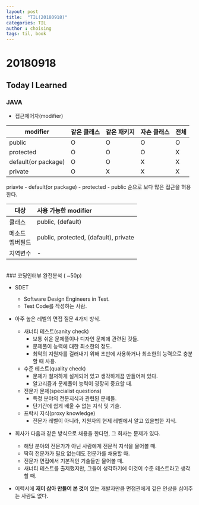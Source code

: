 ```yaml
---
layout: post
title:  "TIL(20180918)"
categories: TIL
author : choising
tags: til, book
---
```


# 20180918

## Today I Learned

### JAVA

- 접근제어자(modifier)

modifier | 같은 클래스 | 같은 패키지 | 자손 클래스 | 전체
---|:---|:---|:---|:---
public | O | O | O | O
protected | O | O | O | X
default(or package) | O | O | X | X
private | O | X | X | X

priavte - default(or package) - protected - public 순으로 보다 많은 접근을 허용한다.

대상 | 사용 가능한 modifier 
---|:---
클래스 | public, (default)
메소드<br>멤버필드| public, protected, (dafault), private
지역변수 | -

<br>
### 코딩인터뷰 완전분석 ( ~50p)

- SDET
    - Software Design Engineers in Test.
    - Test Code를 작성하는 사람.

- 아주 높은 레벨의 면접 질문 4가지 방식.
    - 새너티 테스트(sanity check)
        - 보통 쉬운 문제풀이나 디자인 문제에 관련된 것들.
        - 문제풀이 능력에 대한 최소한의 정도.
        - 최악의 지원자를 걸러내기 위해 초반에 사용하거나 최소한의 능력으로 충분할 때 사용.
    - 수준 테스트(quality check)
        - 문제가 철저하게 설계되어 있고 생각하게끔 만들어져 있다.
        - 알고리즘과 문제풀이 능력이 굉장히 중요할 때.
    - 전문가 문제(specialist questions)
        - 특정 분야의 전문지식과 관련된 문제들.
        - 단기간에 쉽게 배울 수 없는 지식 및 기술.
    - 프락시 지식(proxy knowledge)
        - 전문가 레벨이 아니라, 지원자의 현제 레벨에서 알고 있을법한 지식.

- 회사가 다음과 같은 방식으로 채용을 한다면, 그 회사는 문제가 있다.
    - 해당 분야의 전문가가 아닌 사람에게 전문적 지식을 물어볼 때.
    - 딱히 전문가가 필요 없는데도 전문가를 채용할 때.
    - 전문가 면접에서 기본적인 기술들만 물어볼 때.
    - 새너티 테스트를 출제했지만, 그들이 생각하기에 이것이 수준 테스트라고 생각할 때.

- 이력서에 **재미 삼아 만들어 본 것**이 있는 개발자만큼 면접관에게 깊은 인상을 심어주는 사람도 없다.
    